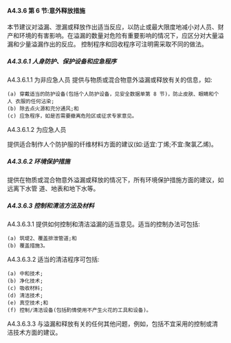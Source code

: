 <h4>A4.3.6 第 6 节:意外释放措施</h4>
<p>本节建议对溢漏、泄漏或释放作出适当反应，以防止或最大限度地减小对人员、财产和环境的有害影响。在溢漏的数量对危险有重要影响的情况下，应区分对大量溢漏和少量溢漏作出的反应。 控制程序和回收程序可注明需采取不同的做法。</p>
<h5>A4.3.6.1 人身防护、保护设备和应急程序</h5>
<p>A4.3.6.1.1 为非应急人员 提供与物质或混合物意外溢漏或释放有关的信息，如:

	(a) 穿戴适当的防护设备(包括个人防护设备，见安全数据单第 8 节)，防止皮肤、眼睛和个人 衣服的任何沾染;
	(b) 除去点火源和充分通风;和
	(c) 应急程序，如是否需要撤离危险区或征求专家意见。

</p>
<p>A4.3.6.1.2 为应急人员</p>
<p>提供适合制作人个防护服的纤维材料方面的建议(如:适宜:丁烯;不宜:聚氯乙烯)。</p>
<h5>A4.3.6.2 环境保护措施</h5>
<p>提供在物质或混合物意外溢漏或释放的情况下，所有环境保护措施方面的建议，如远离下水管 道、地表和地下水等。</p>
<h5>A4.3.6.3 控制和清洁方法及材料</h5>
<p>A4.3.6.3.1 提供如何控制和清洁溢漏的适当意见。适当的控制办法可包括:

	(a) 筑堤2、覆盖排泄管道;和
	(b) 覆盖措施3。

</p>
<p>A4.3.6.3.2 适当的清洁程序可包括:

	(a) 中和技术;
	(b) 净化技术;
	(c) 吸收材料;
	(d) 清洁技术;
	(e) 真空技术;和
	(f) 控制/清洁设备(包括酌情使用不产生火花的工具和设备)。

</p>
<p>A4.3.6.3.3 与溢漏和释放有关的任何其他问题，例如，包括不宜采用的控制或清洁技术方面的建议。</p>
